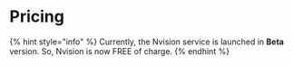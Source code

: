 # Pricing

{% hint style="info" %}
 Currently, the Nvision service is launched in **Beta** version. So, Nvision is now FREE of charge.
{% endhint %}

